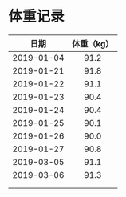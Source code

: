 # 体重记录

|    日期    | 体重（kg） |
| :--------: | :--------: |
| 2019-01-04 |    91.2    |
| 2019-01-21 |    91.8    |
| 2019-01-22 |    91.1    |
| 2019-01-23 |    90.4    |
| 2019-01-24 |    90.4    |
| 2019-01-25 |    90.1    |
| 2019-01-26 |    90.0    |
| 2019-01-27 |    90.8    |
| 2019-03-05 |    91.1    |
| 2019-03-06 |    91.3    |
|            |            |
|            |            |

